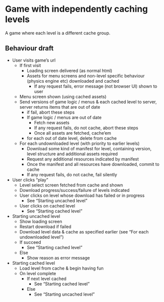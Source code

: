 # Game with independently caching levels

A game where each level is a different cache group.

## Behaviour draft

* User visits game’s url
    * If first visit
        * Loading screen delivered (as normal html)
        * Assets for menu screens and non-level specific behaviour (physics engine etc) downloaded and cached
            * If any request fails, error message (not browser UI) shown to user
    * Menu screen shown (using cached assets)
    * Send versions of game logic / menus & each cached level to server, server returns items that are out of date
        * if fail, abort these steps
        * If game logic / menus are out of date
            * Fetch new assets
            * If any request fails, do not cache, abort these steps
            * Once all assets are fetched, cache’em
        * for each out of date level, delete from cache
    * For each undownloaded level (with priority to earlier levels)
        * Download some kind of manifest for level, containing version, level structure and additional assets required
        * Request any additional resources indicated by manifest
        * Once the manifest and all resources have downloaded, commit to cache
        * If any request fails, do not cache, fail silently
* User clicks “play”
    * Level select screen fetched from cache and shown
    * Download progress/success/failure of levels indicated
    * User clicks on level whose download has failed or in progress
        * See “Starting uncached level”
    * User clicks on cached level
        * See “Starting cached level”
* Starting uncached level
    * Show loading screen
    * Restart download if failed
    * Download level data & cache as specified earlier (see “For each undownloaded level”)
    * If succeed
        * See “Starting cached level”
    * Else
        * Show reason as error message
* Starting cached level
    * Load level from cache & begin having fun
    * On level complete
        * If next level cached
            * See “Starting cached level”
        * Else
            * See “Starting uncached level”
